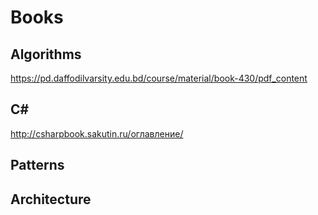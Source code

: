 # Books
## Algorithms
https://pd.daffodilvarsity.edu.bd/course/material/book-430/pdf_content

## C#
http://csharpbook.sakutin.ru/оглавление/

## Patterns

## Architecture 
